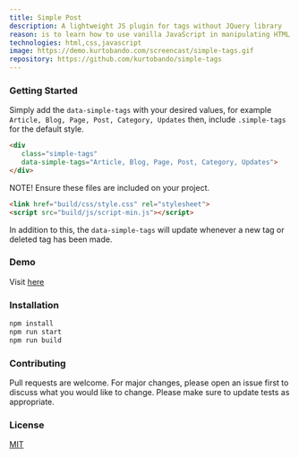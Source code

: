```yaml
---
title: Simple Post
description: A lightweight JS plugin for tags without JQuery library
reason: is to learn how to use vanilla JavaScript in manipulating HTML elements.
technologies: html,css,javascript
image: https://demo.kurtobando.com/screencast/simple-tags.gif
repository: https://github.com/kurtobando/simple-tags
---
```


### Getting Started
Simply add the `data-simple-tags` with your desired values, for example `Article, Blog, Page, Post, Category, Updates` then, include `.simple-tags` for the default style.
```html
<div
   class="simple-tags"
   data-simple-tags="Article, Blog, Page, Post, Category, Updates">
</div>
```

NOTE!  Ensure these files are included on your project.
```html
<link href="build/css/style.css" rel="stylesheet">
<script src="build/js/script-min.js"></script>
```
In addition to this, the `data-simple-tags` will update whenever a new tag or deleted tag has been made. 

### Demo
Visit [here](https://demo.kurtobando.com/play-with-js/simple-tags)

### Installation
```bash
npm install 
npm run start
npm run build
```
### Contributing
Pull requests are welcome. For major changes, please open an issue first to discuss what you would like to change. Please make sure to update tests as appropriate.

### License
[MIT](https://choosealicense.com/licenses/mit/)

